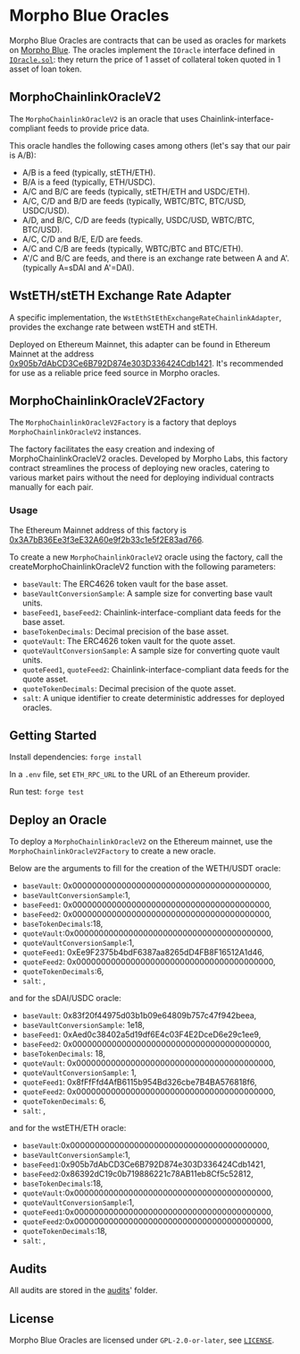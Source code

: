 # Morpho Blue Oracles

Morpho Blue Oracles are contracts that can be used as oracles for markets on [Morpho Blue](https://github.com/morpho-org/morpho-blue).
The oracles implement the `IOracle` interface defined in [`IOracle.sol`](https://github.com/morpho-org/morpho-blue/blob/main/src/interfaces/IOracle.sol#L9): they return the price of 1 asset of collateral token quoted in 1 asset of loan token.

## MorphoChainlinkOracleV2

The `MorphoChainlinkOracleV2` is an oracle that uses Chainlink-interface-compliant feeds to provide price data.

This oracle handles the following cases among others (let's say that our pair is A/B):

- A/B is a feed (typically, stETH/ETH).
- B/A is a feed (typically, ETH/USDC).
- A/C and B/C are feeds (typically, stETH/ETH and USDC/ETH).
- A/C, C/D and B/D are feeds (typically, WBTC/BTC, BTC/USD, USDC/USD).
- A/D, and B/C, C/D are feeds (typically, USDC/USD, WBTC/BTC, BTC/USD).
- A/C, C/D and B/E, E/D are feeds.
- A/C and C/B are feeds (typically, WBTC/BTC and BTC/ETH).
- A'/C and B/C are feeds, and there is an exchange rate between A and A'. (typically A=sDAI and A'=DAI).

## WstETH/stETH Exchange Rate Adapter

A specific implementation, the `WstEthStEthExchangeRateChainlinkAdapter`, provides the exchange rate between wstETH and stETH.

Deployed on Ethereum Mainnet, this adapter can be found in Ethereum Mainnet at the address [0x905b7dAbCD3Ce6B792D874e303D336424Cdb1421](https://etherscan.io/address/0x905b7dabcd3ce6b792d874e303d336424cdb1421#code). It's recommended for use as a reliable price feed source in Morpho oracles.

## MorphoChainlinkOracleV2Factory

The `MorphoChainlinkOracleV2Factory` is a factory that deploys `MorphoChainlinkOracleV2` instances.

The factory facilitates the easy creation and indexing of MorphoChainlinkOracleV2 oracles. Developed by Morpho Labs, this factory contract streamlines the process of deploying new oracles, catering to various market pairs without the need for deploying individual contracts manually for each pair.

### Usage

The Ethereum Mainnet address of this factory is [0x3A7bB36Ee3f3eE32A60e9f2b33c1e5f2E83ad766](https://etherscan.io/address/0x3a7bb36ee3f3ee32a60e9f2b33c1e5f2e83ad766#code).

To create a new `MorphoChainlinkOracleV2` oracle using the factory, call the createMorphoChainlinkOracleV2 function with the following parameters:

- `baseVault`: The ERC4626 token vault for the base asset.
- `baseVaultConversionSample`: A sample size for converting base vault units.
- `baseFeed1`, `baseFeed2`: Chainlink-interface-compliant data feeds for the base asset.
- `baseTokenDecimals`: Decimal precision of the base asset.
- `quoteVault`: The ERC4626 token vault for the quote asset.
- `quoteVaultConversionSample`: A sample size for converting quote vault units.
- `quoteFeed1`, `quoteFeed2`: Chainlink-interface-compliant data feeds for the quote asset.
- `quoteTokenDecimals`: Decimal precision of the quote asset.
- `salt`: A unique identifier to create deterministic addresses for deployed oracles.

## Getting Started

Install dependencies: `forge install`

In a `.env` file, set `ETH_RPC_URL` to the URL of an Ethereum provider.

Run test: `forge test`

## Deploy an Oracle

To deploy a `MorphoChainlinkOracleV2` on the Ethereum mainnet, use the `MorphoChainlinkOracleV2Factory` to create a new oracle.

Below are the arguments to fill for the creation of the WETH/USDT oracle:

- `baseVault`: 0x0000000000000000000000000000000000000000,
- `baseVaultConversionSample`:1,
- `baseFeed1`: 0x0000000000000000000000000000000000000000,
- `baseFeed2`: 0x0000000000000000000000000000000000000000,
- `baseTokenDecimals`:18,
- `quoteVault`:0x0000000000000000000000000000000000000000,
- `quoteVaultConversionSample`:1,
- `quoteFeed1`: 0xEe9F2375b4bdF6387aa8265dD4FB8F16512A1d46,
- `quoteFeed2`: 0x0000000000000000000000000000000000000000,
- `quoteTokenDecimals`:6,
- `salt`: <user-defined value used to make the address unique>,

and for the sDAI/USDC oracle:

- `baseVault`: 0x83f20f44975d03b1b09e64809b757c47f942beea,
- `baseVaultConversionSample`: 1e18,
- `baseFeed1`: 0xAed0c38402a5d19df6E4c03F4E2DceD6e29c1ee9,
- `baseFeed2`: 0x0000000000000000000000000000000000000000,
- `baseTokenDecimals`: 18,
- `quoteVault`: 0x0000000000000000000000000000000000000000,
- `quoteVaultConversionSample`: 1,
- `quoteFeed1`: 0x8fFfFfd4AfB6115b954Bd326cbe7B4BA576818f6,
- `quoteFeed2`: 0x0000000000000000000000000000000000000000,
- `quoteTokenDecimals`: 6,
- `salt`: <user-defined value used to make the address unique>,

and for the wstETH/ETH oracle:

- `baseVault`:0x0000000000000000000000000000000000000000,
- `baseVaultConversionSample`:1,
- `baseFeed1`:0x905b7dAbCD3Ce6B792D874e303D336424Cdb1421,
- `baseFeed2`:0x86392dC19c0b719886221c78AB11eb8Cf5c52812,
- `baseTokenDecimals`:18,
- `quoteVault`:0x0000000000000000000000000000000000000000,
- `quoteVaultConversionSample`:1,
- `quoteFeed1`:0x0000000000000000000000000000000000000000,
- `quoteFeed2`:0x0000000000000000000000000000000000000000,
- `quoteTokenDecimals`:18,
- `salt`: <user-defined value used to make the address unique>,

## Audits

All audits are stored in the [audits](./audits/)' folder.

## License

Morpho Blue Oracles are licensed under `GPL-2.0-or-later`, see [`LICENSE`](./LICENSE).
